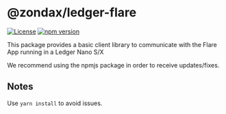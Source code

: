 # @zondax/ledger-flare

[![License](https://img.shields.io/badge/License-Apache%202.0-blue.svg)](https://opensource.org/licenses/Apache-2.0)
[![npm version](https://badge.fury.io/js/%40zondax%2Fledger-flare.svg)](https://badge.fury.io/js/%40zondax%2Fledger-flare)

This package provides a basic client library to communicate with the Flare App running in a Ledger Nano S/X

We recommend using the npmjs package in order to receive updates/fixes.

## Notes

Use `yarn install` to avoid issues.
